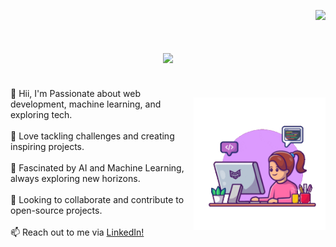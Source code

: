 <p align="right">
  <img src="https://visitcount.itsvg.in/api?id=deepali-2303&icon=0&color=0"/>
</p>

<h1 align="center">
  <a href="https://git.io/typing-svg">
    <img src="https://readme-typing-svg.herokuapp.com/?lines=👋%20Hey%20there%2C%20welcome%20to%20my%20GitHub%20space%20!%20&center=true&size=30&width=700&height=60&font=Montserrat&color=ffffff&vCenter=true" />
  </a>
</h1>




<!-- About Me Section -->
<div style="display: flex; justify-content: space-around; align-items: center;">
  <p>
    👋 Hii, I'm Passionate about web development, machine learning, and exploring tech.
    <br><br>
    🚀 Love tackling challenges and creating inspiring projects.
    <br><br>
    🧠 Fascinated by AI and Machine Learning, always exploring new horizons.
    <br><br>
    🌟 Looking to collaborate and contribute to open-source projects.
    <br><br>
    📫 Reach out to me via <a href = "http://www.linkedin.com/in/deepali-daga">LinkedIn!</>
  </p>
  
  <img src="readme.gif" width="400" />
</div>
